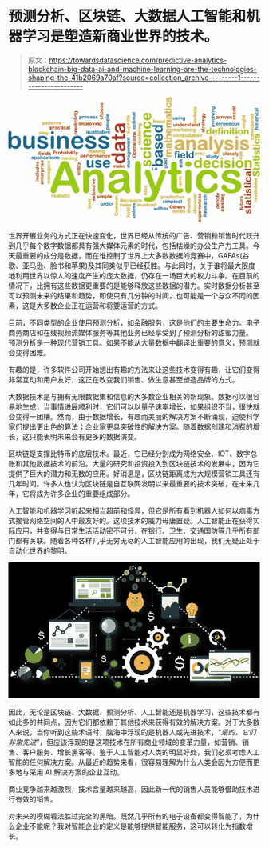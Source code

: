 # 预测分析、区块链、大数据人工智能和机器学习是塑造新商业世界的技术。

> 原文：<https://towardsdatascience.com/predictive-analytics-blockchain-big-data-ai-and-machine-learning-are-the-technologies-shaping-the-41b2069a70af?source=collection_archive---------1----------------------->

![](img/c540addc735e3f541891a0e457438520.png)

世界开展业务的方式正在快速变化，世界已经从传统的广告、营销和销售时代跃升到几乎每个数字数据都具有强大媒体元素的时代，包括枯燥的办公生产力工具。今天最重要的成分是数据，而在谁控制了世界上大多数数据的竞赛中，GAFAs(谷歌、亚马逊、脸书和苹果)及其同类似乎已经获胜。与此同时，关于谁将最大限度地利用世界以惊人的速度产生的庞大数据，仍存在一场巨大的权力斗争。在目前的情况下，比拥有这些数据更重要的是能够释放这些数据的潜力。实时数据分析甚至可以预测未来的结果和趋势，即使只有几分钟的时间，也可能是一个与众不同的因素，这是大多数企业正在运营和将要运营的方式。

目前，不同类型的企业使用预测分析，如金融服务，这是他们的主要生命力。电子商务商店和在线视频流媒体服务等其他业务已经享受到了预测分析的甜蜜力量。
预测分析是一种现代营销工具。如果不能从大量数据中翻译出重要的意义，预测就会变得困难。

有趣的是，许多软件公司开始想出有趣的方法来让这些技术变得有趣，让它们变得非常互动和用户友好，这正在改变我们销售、做生意甚至塑造品牌的方式。

大数据技术是与拥有无限数据集和信息的大多数企业相关的新现象。数据可以很容易地生成，当事情进展顺利时，它们可以以量子速率增长，如果组织不当，很快就会变得一团糟。然而，由于数据增长，有趣而美丽的解决方案不断涌现，迫使科学家们提出更出色的算法；企业家更具突破性的解决方案。随着数据创建和消费的增长，这只能表明未来会有更多的数据演变。

区块链是支撑比特币的底层技术。最近，它已经分别成为网络安全、IOT、数字总账和其他数据技术的前沿。大量的研究和投资投入到区块链技术的发展中，因为它提供了巨大的潜力和无数的应用。好消息是，区块链距离成为大规模营销工具还有几年时间。许多人也认为区块链是自互联网发明以来最重要的技术突破，在未来几年，它将成为许多企业的重要组成部分。

人工智能和机器学习听起来相当超前和怪异，但它是所有看到机器人如何以病毒方式接管网络空间的人中最友好的。这项技术的威力毋庸置疑。人工智能正在获得实际应用，并变得与日常生活活动密不可分，在银行、卫生、交通国防等几乎所有部门都有关联。随着各种各样几乎无穷无尽的人工智能应用的出现，我们无疑正处于自动化世界的黎明。

![](img/e59bb9b293b5d1d6127e00788f48b21b.png)

因此，无论是区块链、大数据、预测分析、人工智能还是机器学习，这些技术都有如此多的共同点，因为它们都依赖于其他技术来获得有效的解决方案。对于大多数人来说，当你听到这些术语时，脑海中浮现的是机器人或先进技术，“*是的，它们非常先进*”，但应该浮现的是这项技术在所有商业领域的变革力量，如营销、销售、客户服务、增长黑客等。鉴于人工智能对人类的明显好处，我们必须考虑人工智能的任何解决方案。从最近的趋势来看，很容易理解为什么人类会因为方便而更多地与采用 AI 解决方案的企业互动。

商业竞争越来越激烈，技术含量越来越高，因此新一代的销售人员能够借助技术进行有效的销售。

对未来的模糊看法胜过完全的黑暗。既然几乎所有的电子设备都变得智能了，为什么企业不能呢？我对智能企业的定义是能够提供智能服务，这可以转化为指数增长。